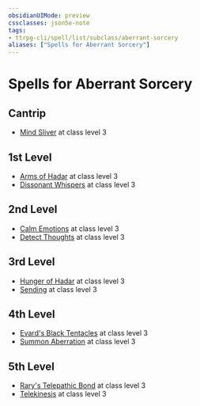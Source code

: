 ```yaml
---
obsidianUIMode: preview
cssclasses: json5e-note
tags:
- ttrpg-cli/spell/list/subclass/aberrant-sorcery
aliases: ["Spells for Aberrant Sorcery"]
---
```

# Spells for Aberrant Sorcery

## Cantrip

- [Mind Sliver](mind-sliver-xphb "XPHB") at class level 3

## 1st Level

- [Arms of Hadar](arms-of-hadar-xphb "XPHB") at class level 3
- [Dissonant Whispers](dissonant-whispers-xphb "XPHB") at class level 3

## 2nd Level

- [Calm Emotions](calm-emotions-xphb "XPHB") at class level 3
- [Detect Thoughts](detect-thoughts-xphb "XPHB") at class level 3

## 3rd Level

- [Hunger of Hadar](hunger-of-hadar-xphb "XPHB") at class level 3
- [Sending](sending-xphb "XPHB") at class level 3

## 4th Level

- [Evard's Black Tentacles](evards-black-tentacles-xphb "XPHB") at class level 3
- [Summon Aberration](summon-aberration-xphb "XPHB") at class level 3

## 5th Level

- [Rary's Telepathic Bond](rarys-telepathic-bond-xphb "XPHB") at class level 3
- [Telekinesis](telekinesis-xphb "XPHB") at class level 3